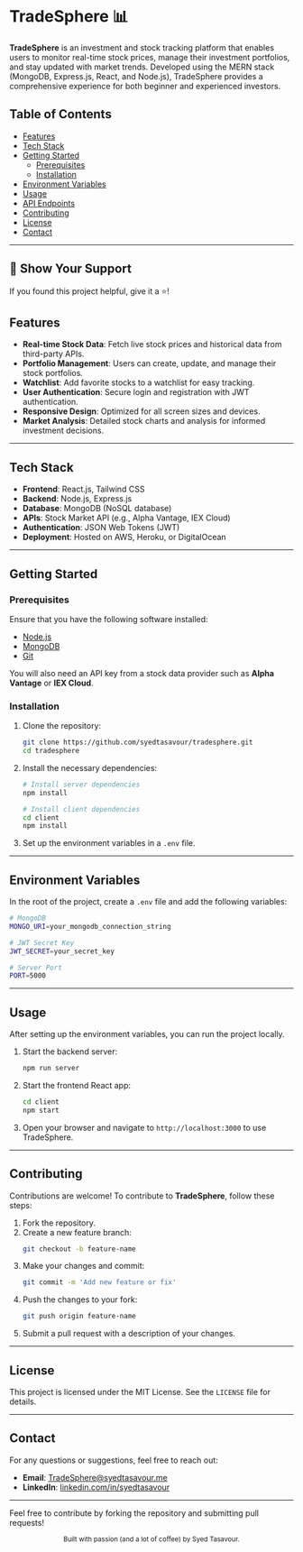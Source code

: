 # TradeSphere 📊

**TradeSphere** is an investment and stock tracking platform that enables users to monitor real-time stock prices, manage their investment portfolios, and stay updated with market trends. Developed using the MERN stack (MongoDB, Express.js, React, and Node.js), TradeSphere provides a comprehensive experience for both beginner and experienced investors.

## Table of Contents

- [Features](#features)
- [Tech Stack](#tech-stack)
- [Getting Started](#getting-started)
  - [Prerequisites](#prerequisites)
  - [Installation](#installation)
- [Environment Variables](#environment-variables)
- [Usage](#usage)
- [API Endpoints](#api-endpoints)
- [Contributing](#contributing)
- [License](#license)
- [Contact](#contact)

---

## 🌟 Show Your Support
If you found this project helpful, give it a ⭐️!

## Features

- **Real-time Stock Data**: Fetch live stock prices and historical data from third-party APIs.
- **Portfolio Management**: Users can create, update, and manage their stock portfolios.
- **Watchlist**: Add favorite stocks to a watchlist for easy tracking.
- **User Authentication**: Secure login and registration with JWT authentication.
- **Responsive Design**: Optimized for all screen sizes and devices.
- **Market Analysis**: Detailed stock charts and analysis for informed investment decisions.

---

## Tech Stack

- **Frontend**: React.js, Tailwind CSS
- **Backend**: Node.js, Express.js
- **Database**: MongoDB (NoSQL database)
- **APIs**: Stock Market API (e.g., Alpha Vantage, IEX Cloud)
- **Authentication**: JSON Web Tokens (JWT)
- **Deployment**: Hosted on AWS, Heroku, or DigitalOcean

---

## Getting Started

### Prerequisites

Ensure that you have the following software installed:

- [Node.js](https://nodejs.org/)
- [MongoDB](https://www.mongodb.com/)
- [Git](https://git-scm.com/)

You will also need an API key from a stock data provider such as **Alpha Vantage** or **IEX Cloud**.

### Installation

1. Clone the repository:

   ```bash
   git clone https://github.com/syedtasavour/tradesphere.git
   cd tradesphere
   ```

2. Install the necessary dependencies:

   ```bash
   # Install server dependencies
   npm install

   # Install client dependencies
   cd client
   npm install
   ```

3. Set up the environment variables in a `.env` file.

---

## Environment Variables

In the root of the project, create a `.env` file and add the following variables:

```bash
# MongoDB
MONGO_URI=your_mongodb_connection_string

# JWT Secret Key
JWT_SECRET=your_secret_key

# Server Port
PORT=5000
```

---

## Usage

After setting up the environment variables, you can run the project locally.

1. Start the backend server:

   ```bash
   npm run server
   ```

2. Start the frontend React app:

   ```bash
   cd client
   npm start
   ```

3. Open your browser and navigate to `http://localhost:3000` to use TradeSphere.

---


## Contributing

Contributions are welcome! To contribute to **TradeSphere**, follow these steps:

1. Fork the repository.
2. Create a new feature branch:
   ```bash
   git checkout -b feature-name
   ```
3. Make your changes and commit:
   ```bash
   git commit -m 'Add new feature or fix'
   ```
4. Push the changes to your fork:
   ```bash
   git push origin feature-name
   ```
5. Submit a pull request with a description of your changes.

---

## License

This project is licensed under the MIT License. See the `LICENSE` file for details.

---

## Contact

For any questions or suggestions, feel free to reach out:

- **Email**: [TradeSphere@syedtasavour.me](mailto:TradeSphere@syedtasavour.me)
- **LinkedIn**: [linkedin.com/in/syedtasavour](https://linkedin.com/in/syedtasavour)

---

Feel free to contribute by forking the repository and submitting pull requests!

<div align="center">
  <sub>Built with passion (and a lot of coffee) by Syed Tasavour.</sub>
</div>

